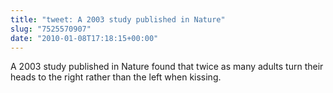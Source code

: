 ```yaml
---
title: "tweet: A 2003 study published in Nature"
slug: "7525570907"
date: "2010-01-08T17:18:15+00:00"
---
```

A 2003 study published in Nature found that twice as many adults turn their heads to the right rather than the left when kissing.